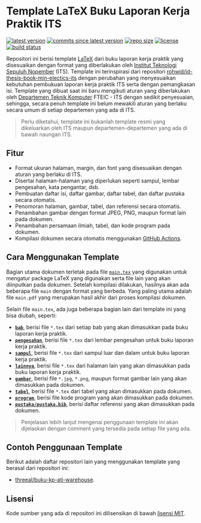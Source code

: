 # Template LaTeX Buku Laporan Kerja Praktik ITS

[![latest version](https://img.shields.io/github/v/release/b201lab/template-buku-kp-its)](https://github.com/b201lab/template-buku-kp-its/releases/)
[![commits since latest version](https://img.shields.io/github/commits-since/b201lab/template-buku-kp-its/latest)](https://github.com/b201lab/template-buku-kp-its/commits/master)
[![repo size](https://img.shields.io/github/repo-size/b201lab/template-buku-kp-its)](https://github.com/b201lab/template-buku-ta-its)
[![license](https://img.shields.io/github/license/b201lab/template-buku-kp-its)](./LICENSE)
[![build status](https://img.shields.io/github/actions/workflow/status/b201lab/template-buku-kp-its/ci.yaml?branch=main)](https://github.com/b201lab/template-buku-kp-its/actions)

Repositori ini berisi template [LaTeX](https://www.latex-project.org/) dari buku laporan kerja praktik yang disesuaikan dengan format yang diberlakukan oleh [Institut Teknologi Sepuluh Nopember](https://www.its.ac.id/) (ITS).
Template ini terinspirasi dari repositori [rohwid/id-thesis-book-min-electics-its](https://github.com/rohwid/id-thesis-book-min-electics-its) dengan perubahan yang menyesuaikan kebutuhan pembukuan laporan kerja praktik ITS serta dengan pemangkasan isi.
Template yang dibuat saat ini baru mengikuti aturan yang diberlakukan oleh [Departemen Teknik Komputer](https://www.its.ac.id/komputer/) FTEIC - ITS dengan sedikit penyesuaian, sehingga, secara penuh template ini belum mewakili aturan yang berlaku secara umum di setiap departemen yang ada di ITS.

> Perlu diketahui, template ini bukanlah template resmi yang dikeluarkan oleh ITS maupun departemen-departemen yang ada di bawah naungan ITS.

## Fitur

- Format ukuran halaman, margin, dan font yang disesuaikan dengan aturan yang berlaku di ITS.
- Disertai halaman-halaman yang diperlukan seperti sampul, lembar pengesahan, kata pengantar, dsb.
- Pembuatan daftar isi, daftar gambar, daftar tabel, dan daftar pustaka secara otomatis.
- Penomoran halaman, gambar, tabel, dan referensi secara otomatis.
- Penambahan gambar dengan format JPEG, PNG, maupun format lain pada dokumen.
- Penambahan persamaan ilmiah, tabel, dan kode program pada dokumen.
- Kompilasi dokumen secara otomatis menggunakan [GitHub Actions](https://github.com/features/actions).

## Cara Menggunakan Template

Bagian utama dokumen terletak pada file [`main.tex`](./main.tex) yang digunakan untuk mengatur package LaTeX yang digunakan serta file lain yang akan diinputkan pada dokumen.
Setelah kompilasi dilakukan, hasilnya akan ada beberapa file `main` dengan format yang berbeda.
Yang paling utama adalah file `main.pdf` yang merupakan hasil akhir dari proses kompilasi dokumen.

Selain file `main.tex`, ada juga beberapa bagian lain dari template ini yang bisa diubah, seperti:
- **[`bab`](./bab)**, berisi file `*.tex` dari setiap bab yang akan dimasukkan pada buku laporan kerja praktik.
- **[`pengesahan`](./pengesahan)**, berisi file `*.tex` dari lembar pengesahan untuk buku laporan kerja praktik.
- **[`sampul`](./sampul)**, berisi file `*.tex` dari sampul luar dan dalam untuk buku laporan kerja praktik.
- **[`lainnya`](./lainnya)**, berisi file `*.tex` dari halaman lain yang akan dimasukkan pada buku laporan kerja praktik.
- **[`gambar`](./gambar)**, berisi file `*.jpg`, `*.png`, maupun format gambar lain yang akan dimasukkan pada dokumen.
- **[`tabel`](./tabel)**, berisi file `*.tex` dari tabel yang akan dimasukkan pada dokumen.
- **[`program`](./program)**, berisi file kode program yang akan dimasukkan pada dokumen.
- **[`pustaka/pustaka.bib`](./pustaka/pustaka.bib)**, berisi daftar referensi yang akan dimasukkan pada dokumen.

> Penjelasan lebih lanjut mengenai penggunaan template ini akan dijelaskan dengan comment yang tersedia pada setiap file yang ada.

## Contoh Penggunaan Template

Berikut adalah daftar repositori lain yang menggunakan template yang berasal dari repositori ini:
- [threeal/buku-kp-ati-warehouse](https://github.com/threeal/buku-kp-ati-warehouse).

## Lisensi

Kode sumber yang ada di repositori ini dilisensikan di bawah [lisensi MIT](./LICENSE).
